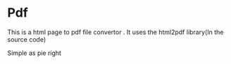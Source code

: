 # Pdf

This is a html page to pdf file convertor 
.
It uses the html2pdf library(In the source code)

Simple as pie right
